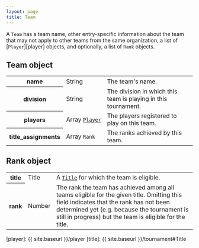 ```yaml
---
layout: page
title: Team
---
```

A `Team` has a team name, other entry-specific information about the team that may not apply to other teams from the same organization, a list of [`Player`][player] objects, and optionally, a list of `Rank` objects.

## Team object

<table class="fields"><tbody>
  <tr class="required">
    <th>name</th>
    <td class="type">String</td>
    <td>The team's name.</td>
  </tr>
  <tr class="optional">
    <th>division</th>
    <td class="type">String</td>
    <td>The division in which this team is playing in this tournament.</td>
  </tr>
  <tr class="optional">
    <th>players</th>
    <td class="type"><nobr>Array <code><a href="{{ site.baseurl }}/player">Player</a></code></nobr></td>
    <td>The players registered to play on this team.</td>
  </tr>
  <tr class="optional">
    <th>title_assignments</th>
    <td class="type"><nobr>Array <code>Rank</code></nobr></td>
    <td>The ranks achieved by this team.</td>
  </tr>
</tbody></table>

## Rank object

<table class="fields"><tbody>
  <tr class="required">
    <th>title</th>
    <td class="type">Title</td>
    <td>A <code><a href="{{ site.baseurl }}/tournament#Title">Title</a></code> for which the team is eligible.</td>
  </tr>
  <tr class="optional">
    <th>rank</th>
    <td class="type">Number</td>
    <td>The rank the team has achieved among all teams eligible for the given title. Omitting this field indicates that the rank has not been determined yet (e.g. because the tournament is still in progress) but the team is eligible for the title.</td>
  </tr>
</tbody></table>

[player]: {{ site.baseurl }}/player
[title]: {{ site.baseurl }}/tournament#Title
